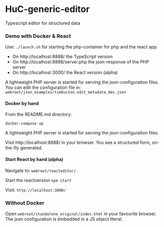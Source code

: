 # HuC-generic-editor

Typescript editor for structured data

### Demo with Docker & React 

Use:
```./launch.sh```
for starting the php-container for php and the react app.

* On http://localhost:8888/ the TypeScript version
* On http://localhost:8888/server.php the json-response of the PHP server
* On http://localhost:3000/ the React version (alpha)

A lightweight PHP server is started for serving the json-configuration files. 
You can edit the configuration file in:
```webroot/json_examples/timbuctoo_edit_metadata_dev.json```


####  Docker by hand

From the README.md directory:

 ```docker-compose up```

A lightweight PHP server is started for serving the json-configuration files. 

Visit http://localhost:8888/  in your browser. 
You see a structured form, on-the-fly generated. 

 
#### Start React by hand (alpha)

Navigate to: ```webroot/reacteditor/```

Start the reactversion ```npm start```

Visit: ```http://localhost:3000/```


### Without Docker

Open  ```webroot/standalone_original/index.html``` in your favourite browser.
The json configuration is embedded in a JS object literal.


